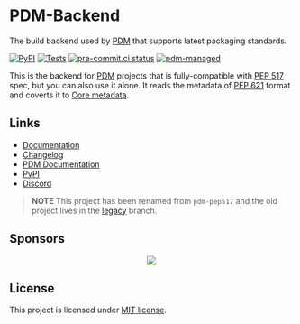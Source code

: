# PDM-Backend

The build backend used by [PDM] that supports latest packaging standards.

[![PyPI](https://img.shields.io/pypi/v/pdm-pep517?label=PyPI)](https://pypi.org/project/pdm-pep517)
[![Tests](https://github.com/pdm-project/pdm-pep517/actions/workflows/ci.yml/badge.svg)](https://github.com/pdm-project/pdm-pep517/actions/workflows/ci.yml)
[![pre-commit.ci status](https://results.pre-commit.ci/badge/github/pdm-project/pdm-pep517/master.svg)](https://results.pre-commit.ci/latest/github/pdm-project/pdm-pep517/master)
[![pdm-managed](https://img.shields.io/badge/pdm-managed-blueviolet)](https://pdm.fming.dev)

This is the backend for [PDM] projects that is fully-compatible with [PEP 517] spec, but you can also use it alone.
It reads the metadata of [PEP 621] format and coverts it to [Core metadata].

[pep 517]: https://www.python.org/dev/peps/pep-0517/
[pep 621]: https://www.python.org/dev/peps/pep-0621/
[Core metadata]: https://packaging.python.org/specifications/core-metadata/
[PDM]: https://pdm.fming.dev

## Links

- [Documentation](https://pdm-backend.fming.dev)
- [Changelog](https://github.com/pdm-project/pdm-backend/releases)
- [PDM Documentation][PDM]
- [PyPI](https://pypi.org/project/pdm-backend)
- [Discord](https://discord.gg/Phn8smztpv)

> **NOTE**
> This project has been renamed from `pdm-pep517` and the old project lives in the [legacy] branch.

[legacy]: https://github.com/pdm-project/pdm-backend/tree/legacy

## Sponsors

<p align="center">
    <a href="https://cdn.jsdelivr.net/gh/pdm-project/sponsors/sponsors.svg">
        <img src="https://cdn.jsdelivr.net/gh/pdm-project/sponsors/sponsors.svg"/>
    </a>
</p>

## License

This project is licensed under [MIT license](/LICENSE).
